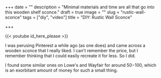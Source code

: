 +++
date = ""
description = "Minimal materials and time are all that go into this wooden shelf sconce."
draft = true
image = ""
slug = "rustic-wall-sconce"
tags = ["diy", "video"]
title = "DIY: Rustic Wall Sconce"

+++

{{< youtube id_here_please >}}

I was perusing Pinterest a while ago (as one does) and came across a wooden sconce that I really liked. I can't remember the price, but I remember thinking that I could easily recreate it for less. So I did.

I found some similar ones on Lowe's and Wayfair for around $50-$100, which is an exorbitant amount of money for such a small thing.